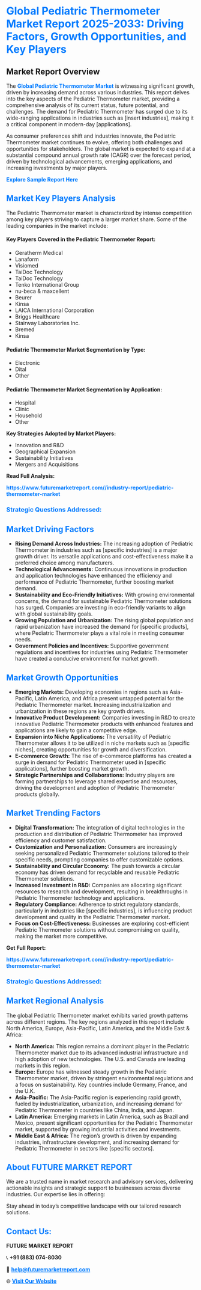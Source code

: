 <h1 style="color: #007BFF;">Global Pediatric Thermometer Market Report 2025-2033: Driving Factors, Growth Opportunities, and Key Players</h1>

<section id="overview">
<h2>Market Report Overview</h2>
<p>The <a href="https://www.futuremarketreport.com//industry-report/pediatric-thermometer-market" style="color: #007BFF; text-decoration: none;"><strong>Global Pediatric Thermometer Market</strong></a> is witnessing significant growth, driven by increasing demand across various industries. This report delves into the key aspects of the Pediatric Thermometer market, providing a comprehensive analysis of its current status, future potential, and challenges. The demand for Pediatric Thermometer has surged due to its wide-ranging applications in industries such as [insert industries], making it a critical component in modern-day [applications].</p>
<p>As consumer preferences shift and industries innovate, the Pediatric Thermometer market continues to evolve, offering both challenges and opportunities for stakeholders. The global market is expected to expand at a substantial compound annual growth rate (CAGR) over the forecast period, driven by technological advancements, emerging applications, and increasing investments by major players.</p>
</section>

<section id="overview">
<p><a href="https://www.futuremarketreport.com//request-sample/reportId=46128" style="color: #007BFF; text-decoration: none;"><strong>Explore Sample Report Here</strong></a></p>
</section>

<section id="key-players">
<h2 style="color: #007BFF;">Market Key Players Analysis</h2>
<p>The Pediatric Thermometer market is characterized by intense competition among key players striving to capture a larger market share. Some of the leading companies in the market include:</p>
<h4>Key Players Covered in the Pediatric Thermometer Report:</h4>
<ul><li>Geratherm Medical</li><li>Lanaform</li><li>Visiomed</li><li>TaiDoc Technology</li><li>TaiDoc Technology</li><li>Tenko International Group</li><li>nu-beca &amp; maxcellent</li><li>Beurer</li><li>Kinsa</li><li>LAICA International Corporation</li><li>Briggs Healthcare</li><li>Stairway Laboratories Inc.</li><li>Bremed</li><li>Kinsa</li></ul>
<h4>Pediatric Thermometer Market Segmentation by Type:</h4>
<ul><li>Electronic</li><li>Dital</li><li>Other</li></ul>

<h4>Pediatric Thermometer Market Segmentation by Application:</h4>
<ul><li>Hospital</li><li>Clinic</li><li>Household</li><li>Other</li></ul>
<p><strong>Key Strategies Adopted by Market Players:</strong></p>
<ul>
<li>Innovation and R&D</li>
<li>Geographical Expansion</li>
<li>Sustainability Initiatives</li>
<li>Mergers and Acquisitions</li>
</ul>
</section>

<section>
<p><strong>Read Full Analysis: </strong></p><a href="https://www.futuremarketreport.com//industry-report/pediatric-thermometer-market" style="color: #007BFF; text-decoration: none;"><strong>https://www.futuremarketreport.com//industry-report/pediatric-thermometer-market</strong></a>
<h3 style="color: #007BFF;">Strategic Questions Addressed:</h3>
</section>

<section id="driving-factors">
<h2 style="color: #007BFF;">Market Driving Factors</h2>
<ul>
<li><strong>Rising Demand Across Industries:</strong> The increasing adoption of Pediatric Thermometer in industries such as [specific industries] is a major growth driver. Its versatile applications and cost-effectiveness make it a preferred choice among manufacturers.</li>
<li><strong>Technological Advancements:</strong> Continuous innovations in production and application technologies have enhanced the efficiency and performance of Pediatric Thermometer, further boosting market demand.</li>
<li><strong>Sustainability and Eco-Friendly Initiatives:</strong> With growing environmental concerns, the demand for sustainable Pediatric Thermometer solutions has surged. Companies are investing in eco-friendly variants to align with global sustainability goals.</li>
<li><strong>Growing Population and Urbanization:</strong> The rising global population and rapid urbanization have increased the demand for [specific products], where Pediatric Thermometer plays a vital role in meeting consumer needs.</li>
<li><strong>Government Policies and Incentives:</strong> Supportive government regulations and incentives for industries using Pediatric Thermometer have created a conducive environment for market growth.</li>
</ul>
</section>

<section id="growth-opportunities">
<h2 style="color: #007BFF;">Market Growth Opportunities</h2>
<ul>
<li><strong>Emerging Markets:</strong> Developing economies in regions such as Asia-Pacific, Latin America, and Africa present untapped potential for the Pediatric Thermometer market. Increasing industrialization and urbanization in these regions are key growth drivers.</li>
<li><strong>Innovative Product Development:</strong> Companies investing in R&D to create innovative Pediatric Thermometer products with enhanced features and applications are likely to gain a competitive edge.</li>
<li><strong>Expansion into Niche Applications:</strong> The versatility of Pediatric Thermometer allows it to be utilized in niche markets such as [specific niches], creating opportunities for growth and diversification.</li>
<li><strong>E-commerce Growth:</strong> The rise of e-commerce platforms has created a surge in demand for Pediatric Thermometer used in [specific applications], further boosting market growth.</li>
<li><strong>Strategic Partnerships and Collaborations:</strong> Industry players are forming partnerships to leverage shared expertise and resources, driving the development and adoption of Pediatric Thermometer products globally.</li>
</ul>
</section>

<section id="trending-factors">
<h2 style="color: #007BFF;">Market Trending Factors</h2>
<ul>
<li><strong>Digital Transformation:</strong> The integration of digital technologies in the production and distribution of Pediatric Thermometer has improved efficiency and customer satisfaction.</li>
<li><strong>Customization and Personalization:</strong> Consumers are increasingly seeking personalized Pediatric Thermometer solutions tailored to their specific needs, prompting companies to offer customizable options.</li>
<li><strong>Sustainability and Circular Economy:</strong> The push towards a circular economy has driven demand for recyclable and reusable Pediatric Thermometer solutions.</li>
<li><strong>Increased Investment in R&D:</strong> Companies are allocating significant resources to research and development, resulting in breakthroughs in Pediatric Thermometer technology and applications.</li>
<li><strong>Regulatory Compliance:</strong> Adherence to strict regulatory standards, particularly in industries like [specific industries], is influencing product development and quality in the Pediatric Thermometer market.</li>
<li><strong>Focus on Cost-Effectiveness:</strong> Businesses are exploring cost-efficient Pediatric Thermometer solutions without compromising on quality, making the market more competitive.</li>
</ul>
</section>

<section>
<p><strong>Get Full Report: </strong></p><a href="https://www.futuremarketreport.com//industry-report/pediatric-thermometer-market" style="color: #007BFF; text-decoration: none;"><strong>https://www.futuremarketreport.com//industry-report/pediatric-thermometer-market</strong></a>
<h3 style="color: #007BFF;">Strategic Questions Addressed:</h3>
</section>


<section id="regional-analysis">
<h2 style="color: #007BFF;">Market Regional Analysis</h2>
<p>The global Pediatric Thermometer market exhibits varied growth patterns across different regions. The key regions analyzed in this report include North America, Europe, Asia-Pacific, Latin America, and the Middle East & Africa:</p>
<ul>
<li><strong>North America:</strong> This region remains a dominant player in the Pediatric Thermometer market due to its advanced industrial infrastructure and high adoption of new technologies. The U.S. and Canada are leading markets in this region.</li>
<li><strong>Europe:</strong> Europe has witnessed steady growth in the Pediatric Thermometer market, driven by stringent environmental regulations and a focus on sustainability. Key countries include Germany, France, and the U.K.</li>
<li><strong>Asia-Pacific:</strong> The Asia-Pacific region is experiencing rapid growth, fueled by industrialization, urbanization, and increasing demand for Pediatric Thermometer in countries like China, India, and Japan.</li>
<li><strong>Latin America:</strong> Emerging markets in Latin America, such as Brazil and Mexico, present significant opportunities for the Pediatric Thermometer market, supported by growing industrial activities and investments.</li>
<li><strong>Middle East & Africa:</strong> The region’s growth is driven by expanding industries, infrastructure development, and increasing demand for Pediatric Thermometer in sectors like [specific sectors].</li>
</ul>
</section>

<footer>
<h2 style="color: #007BFF;">About FUTURE MARKET REPORT</h2>
<p>We are a trusted name in market research and advisory services, delivering actionable insights and strategic support to businesses across diverse industries. Our expertise lies in offering:</p>

<p>Stay ahead in today’s competitive landscape with our tailored research solutions.</p>

<h2 style="color: #007BFF;">Contact Us:</h2>
<p><strong>FUTURE MARKET REPORT</strong></p>
<p>📞 <strong>+91 (883) 074-8030</strong></p>
<p>📧 <strong><a href="mailto:help@futuremarketreport.com" style="color: #007BFF;">help@futuremarketreport.com</a></strong></p>
<p>🌐 <strong><a href="https://www.futuremarketreport.com/" style="color: #007BFF;">Visit Our Website</a></strong></p>
</footer>